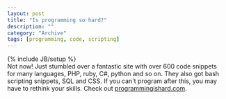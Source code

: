 ```yaml
--- 
layout: post 
title: "Is programming so hard?"
description: ""
category: "Archive"
tags: [programming, code, scripting]
---
```

{% include JB/setup %}  
Not now! Just stumbled over a fantastic site with over 600 code snippets for many languages, PHP, ruby, C#, python and so on. They also got bash scripting snippets, SQL and CSS. If you can't program after this, you may have to rethink your skills.
 Check out <a href="http://programmingishard.com/">programmingishard.com</a>.
